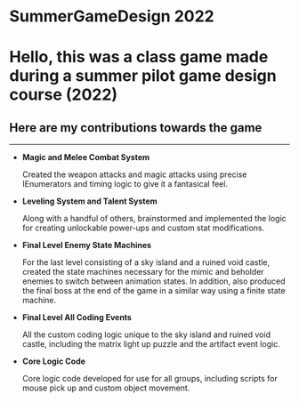 # SummerGameDesign 2022 <br>
<h1>Hello, this was a class game made during a summer pilot game design course (2022)</h1>
<h2>Here are my contributions towards the game</h2>
<hr>
<ul>
  <li><b>Magic and Melee Combat System</b>
  <p>Created the weapon attacks and magic attacks using precise IEnumerators and timing logic to give it a fantasical feel.</p>
  </li>
  <li><b>Leveling System and Talent System</b>
  <p>Along with a handful of others, brainstormed and implemented the logic for creating unlockable power-ups and custom stat modifications.</p>
  </li>
  <li><b>Final Level Enemy State Machines</b>
  <p>For the last level consisting of a sky island and a ruined void castle, created the state machines necessary for the mimic and beholder enemies to switch between animation states. In addition, also produced the final boss at the end of the game in a similar way using a finite state machine.</p>
  </li>
  <li><b>Final Level All Coding Events</b>
  <p>All the custom coding logic unique to the sky island and ruined void castle, including the matrix light up puzzle and the artifact event logic.</p>
  </li>
  </li>
  <li><b>Core Logic Code</b>
  <p>Core logic code developed for use for all groups, including scripts for mouse pick up and custom object movement.</p>
  </li>
